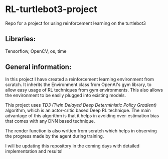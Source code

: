 # RL-turtlebot3-project
Repo for a project for using reinforcement learning on the turtlebot3

## Libraries:
Tensorflow, OpenCV, os, time

## General information:
In this project I have created a reinforcement learning environment from scratch. It inherits the Environment class from OpenAI's gym library, to allow easy usage of RL techniques from gym environments. This also allows the environment to be easily plugged into existing models.

This project uses *TD3 (Twin Delayed Deep Deterministic Policy Gradient)* algorithm, which is an actor-critic based Deep RL technique. The main advantage of this algorithm is that it helps in avoiding over-estimation bias that comes with any DNN based technique.

The render function is also written from scratch which helps in observing the progress made by the agent during training.

I will be updating this repository in the coming days with detailed implementation and results!

